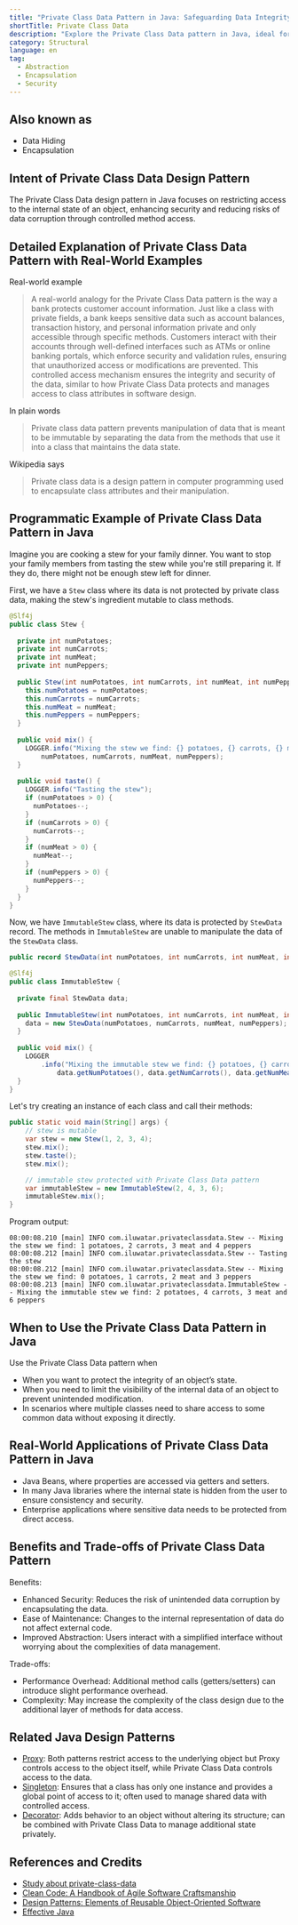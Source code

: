 ```yaml
---
title: "Private Class Data Pattern in Java: Safeguarding Data Integrity with Encapsulation"
shortTitle: Private Class Data
description: "Explore the Private Class Data pattern in Java, ideal for enhancing data security and integrity in object-oriented programming. Learn how it prevents unintended data manipulation with encapsulation."
category: Structural
language: en
tag:
  - Abstraction
  - Encapsulation
  - Security
---
```


## Also known as

* Data Hiding
* Encapsulation

## Intent of Private Class Data Design Pattern

The Private Class Data design pattern in Java focuses on restricting access to the internal state of an object, enhancing security and reducing risks of data corruption through controlled method access.

## Detailed Explanation of Private Class Data Pattern with Real-World Examples

Real-world example

> A real-world analogy for the Private Class Data pattern is the way a bank protects customer account information. Just like a class with private fields, a bank keeps sensitive data such as account balances, transaction history, and personal information private and only accessible through specific methods. Customers interact with their accounts through well-defined interfaces such as ATMs or online banking portals, which enforce security and validation rules, ensuring that unauthorized access or modifications are prevented. This controlled access mechanism ensures the integrity and security of the data, similar to how Private Class Data protects and manages access to class attributes in software design.

In plain words

> Private class data pattern prevents manipulation of data that is meant to be immutable by separating the data from the methods that use it into a class that maintains the data state.

Wikipedia says

> Private class data is a design pattern in computer programming used to encapsulate class attributes and their manipulation.

## Programmatic Example of Private Class Data Pattern in Java

Imagine you are cooking a stew for your family dinner. You want to stop your family members from tasting the stew while you're still preparing it. If they do, there might not be enough stew left for dinner.

First, we have a `Stew` class where its data is not protected by private class data, making the stew's ingredient mutable to class methods. 

```java
@Slf4j
public class Stew {
    
  private int numPotatoes;
  private int numCarrots;
  private int numMeat;
  private int numPeppers;
  
  public Stew(int numPotatoes, int numCarrots, int numMeat, int numPeppers) {
    this.numPotatoes = numPotatoes;
    this.numCarrots = numCarrots;
    this.numMeat = numMeat;
    this.numPeppers = numPeppers;
  }
  
  public void mix() {
    LOGGER.info("Mixing the stew we find: {} potatoes, {} carrots, {} meat and {} peppers",
        numPotatoes, numCarrots, numMeat, numPeppers);
  }
  
  public void taste() {
    LOGGER.info("Tasting the stew");
    if (numPotatoes > 0) {
      numPotatoes--;
    }
    if (numCarrots > 0) {
      numCarrots--;
    }
    if (numMeat > 0) {
      numMeat--;
    }
    if (numPeppers > 0) {
      numPeppers--;
    }
  }
}
```

Now, we have `ImmutableStew` class, where its data is protected by `StewData` record. The methods in `ImmutableStew` are unable to manipulate the data of the `StewData` class.

```java
public record StewData(int numPotatoes, int numCarrots, int numMeat, int numPeppers) {}

@Slf4j
public class ImmutableStew {
    
  private final StewData data;
  
  public ImmutableStew(int numPotatoes, int numCarrots, int numMeat, int numPeppers) {
    data = new StewData(numPotatoes, numCarrots, numMeat, numPeppers);
  }
  
  public void mix() {
    LOGGER
        .info("Mixing the immutable stew we find: {} potatoes, {} carrots, {} meat and {} peppers",
            data.getNumPotatoes(), data.getNumCarrots(), data.getNumMeat(), data.getNumPeppers());
  }
}
```

Let's try creating an instance of each class and call their methods:

```java
public static void main(String[] args) {
    // stew is mutable
    var stew = new Stew(1, 2, 3, 4);
    stew.mix();
    stew.taste();
    stew.mix();

    // immutable stew protected with Private Class Data pattern
    var immutableStew = new ImmutableStew(2, 4, 3, 6);
    immutableStew.mix();
}
```

Program output:

```
08:00:08.210 [main] INFO com.iluwatar.privateclassdata.Stew -- Mixing the stew we find: 1 potatoes, 2 carrots, 3 meat and 4 peppers
08:00:08.212 [main] INFO com.iluwatar.privateclassdata.Stew -- Tasting the stew
08:00:08.212 [main] INFO com.iluwatar.privateclassdata.Stew -- Mixing the stew we find: 0 potatoes, 1 carrots, 2 meat and 3 peppers
08:00:08.213 [main] INFO com.iluwatar.privateclassdata.ImmutableStew -- Mixing the immutable stew we find: 2 potatoes, 4 carrots, 3 meat and 6 peppers
```

## When to Use the Private Class Data Pattern in Java

Use the Private Class Data pattern when

* When you want to protect the integrity of an object’s state.
* When you need to limit the visibility of the internal data of an object to prevent unintended modification.
* In scenarios where multiple classes need to share access to some common data without exposing it directly.

## Real-World Applications of Private Class Data Pattern in Java

* Java Beans, where properties are accessed via getters and setters.
* In many Java libraries where the internal state is hidden from the user to ensure consistency and security.
* Enterprise applications where sensitive data needs to be protected from direct access.

## Benefits and Trade-offs of Private Class Data Pattern

Benefits:

* Enhanced Security: Reduces the risk of unintended data corruption by encapsulating the data.
* Ease of Maintenance: Changes to the internal representation of data do not affect external code.
* Improved Abstraction: Users interact with a simplified interface without worrying about the complexities of data management.

Trade-offs:

* Performance Overhead: Additional method calls (getters/setters) can introduce slight performance overhead.
* Complexity: May increase the complexity of the class design due to the additional layer of methods for data access.

## Related Java Design Patterns

* [Proxy](https://java-design-patterns.com/patterns/proxy/): Both patterns restrict access to the underlying object but Proxy controls access to the object itself, while Private Class Data controls access to the data.
* [Singleton](https://java-design-patterns.com/patterns/singleton/): Ensures that a class has only one instance and provides a global point of access to it; often used to manage shared data with controlled access.
* [Decorator](https://java-design-patterns.com/patterns/decorator/): Adds behavior to an object without altering its structure; can be combined with Private Class Data to manage additional state privately.

## References and Credits

* [Study about private-class-data](https://runtimehub.com/p/jdp@20240509:private-class-data/)
* [Clean Code: A Handbook of Agile Software Craftsmanship](https://amzn.to/3UJTZJk)
* [Design Patterns: Elements of Reusable Object-Oriented Software](https://amzn.to/3w0pvKI)
* [Effective Java](https://amzn.to/4cGk2Jz)
